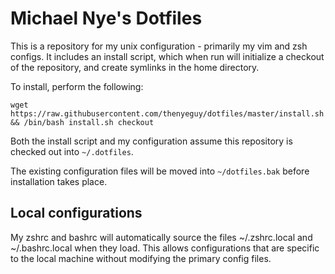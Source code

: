 Michael Nye's Dotfiles
======================

This is a repository for my unix configuration - primarily my vim and zsh
configs. It includes an install script, which when run will initialize a
checkout of the repository, and create symlinks in the home directory.

To install, perform the following:

    wget https://raw.githubusercontent.com/thenyeguy/dotfiles/master/install.sh && /bin/bash install.sh checkout

Both the install script and my configuration assume this repository is checked
out into `~/.dotfiles`.

The existing configuration files will be moved into `~/dotfiles.bak` before
installation takes place.


Local configurations
--------------------

My zshrc and bashrc will automatically source the files ~/.zshrc.local and
~/.bashrc.local when they load. This allows configurations that are specific to
the local machine without modifying the primary config files.
